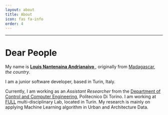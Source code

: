 ```yaml
---
layout: about
title: About
icon: fas fa-info
order: 4
---
```


-------------------------------------------------------------------------------------------------

Dear People
===========


My name is [<strong> Louis Nantenaina Andrianaivo </strong>](https://github.com/rapoma), originally from [Madagascar](https://en.wikipedia.org/wiki/Madagascar), *the country*. 

I am a junior software developer, based in Turin, Italy.

Currently, I am working as an *Assistant Researcher* from the [Department of Control and Computer Engineering](https://www.dauin.polito.it/), Politecnico Di Torino. I am working at [FULL](https://full.polito.it/) multi-disciplinary Lab, located in Turin. My research is mainly on applying Machine Learning algorithm in Urban and Architecture Data. 



